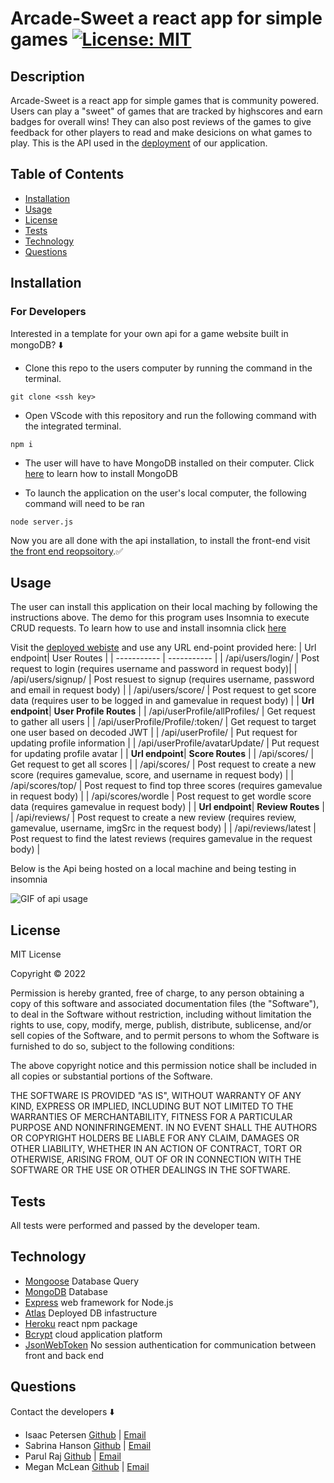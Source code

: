 # Arcade-Sweet a react app for simple games [![License: MIT](https://img.shields.io/badge/License-MIT-yellow.svg)](https://opensource.org/licenses/MIT) 


## Description
Arcade-Sweet is a react app for simple games that is community powered.
Users can play a "sweet" of games that are tracked by highscores and earn badges for overall wins!
They can also post reviews of the games to give feedback for other players to read and make desicions on what games to play.
This is the API used in the [deployment]() of our application.


## Table of Contents 
- [Installation](#installation)
- [Usage](#usage)
- [License](#license)
- [Tests](#tests)
- [Technology](#technology)
- [Questions](#questions)

## Installation  

### For Developers
Interested in a template for your own api for a game website built in mongoDB? ⬇️

- Clone this repo to the users computer by running the command in the terminal.

`git clone <ssh key>`

- Open VScode with this repository and run the following command with the integrated terminal.

`npm i`

- The user will have to have MongoDB installed on their computer. Click [here](https://docs.mongodb.com/manual/installation/) to learn how to install MongoDB

- To launch the application on the user's local computer, the following command will need to be ran

`node server.js`



Now you are all done with the api installation, to install the front-end visit [the front end reopsoitory](https://github.com/sabhanson/arcade-sweet-front).✅
## Usage

The user can install this application on their local maching by following the instructions above. The demo for this program uses Insomnia to execute CRUD requests. To learn how to use and install insomnia click [here](https://insomnia.rest/)

Visit the [deployed webiste](https://powerful-badlands-74006.herokuapp.com/) and use any URL end-point provided here:
| Url endpoint| User Routes |
| ----------- | ----------- |
| /api/users/login/     | Post request to login  (requires username and password in request body)|
| /api/users/signup/  | Post resuest to signup    (requires username, password and email in request body)     |
| /api/users/score/   | Post request to get score data (requires user to be logged in and gamevalue in request body)       |
| **Url endpoint**| **User Profile Routes** |
| /api/userProfile/allProfiles/  | Get request to gather all users        |
| /api/userProfile/Profile/:token/  | Get request to target one user based on decoded JWT  |
| /api/userProfile/  | Put request for updating profile information        |
| /api/userProfile/avatarUpdate/   | Put request for updating profile avatar        |
| **Url endpoint**| **Score Routes** |
| /api/scores/   | Get request to get all scores        |
| /api/scores/   | Post request to create a new score (requires gamevalue, score, and username in request body)       |
| /api/scores/top/   | Post request to find top three scores (requires gamevalue in request body)       |
| /api/scores/wordle  | Post request to get wordle score data (requires gamevalue in request body)        |
| **Url endpoint**| **Review Routes** |
| /api/reviews/   | Post request to create a new review (requires review, gamevalue, username, imgSrc in the request body)        |
| /api/reviews/latest   | Post request to find the latest reviews (requires gamevalue in the request body)        |

Below is the Api being hosted on a local machine and being testing in insomnia


![GIF of api usage](./assets/backend.gif)  


## License
<p>
MIT License

  Copyright &copy; 2022 
  
  Permission is hereby granted, free of charge, to any person obtaining a copy
  of this software and associated documentation files (the "Software"), to deal
  in the Software without restriction, including without limitation the rights
  to use, copy, modify, merge, publish, distribute, sublicense, and/or sell
  copies of the Software, and to permit persons to whom the Software is
  furnished to do so, subject to the following conditions:
  
  The above copyright notice and this permission notice shall be included in all
  copies or substantial portions of the Software.
  
  THE SOFTWARE IS PROVIDED "AS IS", WITHOUT WARRANTY OF ANY KIND, EXPRESS OR
  IMPLIED, INCLUDING BUT NOT LIMITED TO THE WARRANTIES OF MERCHANTABILITY,
  FITNESS FOR A PARTICULAR PURPOSE AND NONINFRINGEMENT. IN NO EVENT SHALL THE
  AUTHORS OR COPYRIGHT HOLDERS BE LIABLE FOR ANY CLAIM, DAMAGES OR OTHER
  LIABILITY, WHETHER IN AN ACTION OF CONTRACT, TORT OR OTHERWISE, ARISING FROM,
  OUT OF OR IN CONNECTION WITH THE SOFTWARE OR THE USE OR OTHER DEALINGS IN THE
  SOFTWARE.

  </p>

## Tests
All tests were performed and passed by the developer team.

## Technology
* [Mongoose](https://mongoosejs.com/) Database Query 
* [MongoDB](https://www.mongodb.com/) Database
* [Express](https://expressjs.com/) web framework for Node.js
* [Atlas](https://www.mongodb.com/atlas/database) Deployed DB infastructure
* [Heroku](https://www.heroku.com/home) react npm package
* [Bcrypt](https://www.npmjs.com/package/bcrypt) cloud application platform
* [JsonWebToken](https://jwt.io/) No session authentication for communication between front and back end


## Questions
Contact the developers ⬇️
* Isaac Petersen [Github](http://www.github.com/idpetersen) | [Email](mailto:isaac.petersen5@gmail.com)
* Sabrina Hanson [Github](http://www.github.com/sabhanson) | [Email](mailto:sabhanson7@gmail.com)
* Parul Raj [Github](https://github.com/sinka27) | [Email](mailto:parulraj27392@gmail.com)
* Megan McLean [Github](http://www.github.com/425megs) | [Email](mailto:425megs@gmail.com)
